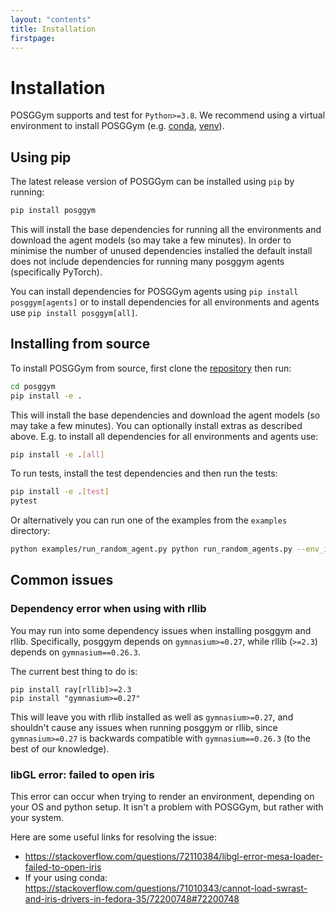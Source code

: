 ```yaml
---
layout: "contents"
title: Installation
firstpage:
---
```


# Installation

POSGGym supports and test for `Python>=3.8`. We recommend using a virtual environment to install POSGGym (e.g. [conda](https://docs.conda.io/projects/conda/en/latest/index.html), [venv](https://docs.python.org/3/library/venv.html)).

## Using pip

The latest release version of POSGGym can be installed using `pip` by running:

```bash
pip install posggym
```

This will install the base dependencies for running all the environments and download the agent models (so may take a few minutes). In order to minimise the number of unused dependencies installed the default install does not include dependencies for running many posggym agents (specifically PyTorch).

You can install dependencies for POSGGym agents using `pip install posggym[agents]` or to install dependencies for all environments and agents use `pip install posggym[all]`.

## Installing from source

To install POSGGym from source, first clone the [repository](https://github.com/RDLLab/posggym) then run:

```bash
cd posggym
pip install -e .
```

This will install the base dependencies and download the agent models (so may take a few minutes). You can optionally install extras as described above. E.g. to install all dependencies for all environments and agents use:

```bash
pip install -e .[all]
```

To run tests, install the test dependencies and then run the tests:

```bash
pip install -e .[test]
pytest
```

Or alternatively you can run one of the examples from the `examples` directory:

```bash
python examples/run_random_agent.py python run_random_agents.py --env_id Driving-v0 --num_episodes 10 --render_mode human
```

## Common issues

### Dependency error when using with rllib

You may run into some dependency issues when installing posggym and rllib. Specifically, posggym depends on ``gymnasium>=0.27``, while rllib (``>=2.3``) depends on ``gymnasium==0.26.3``.

The current best thing to do is:

```
pip install ray[rllib]>=2.3
pip install "gymnasium>=0.27"
```

This will leave you with rllib installed as well as ``gymnasium>=0.27``, and shouldn't cause any issues when running posggym or rllib, since ``gymnasium>=0.27`` is backwards compatible with ``gymnasium==0.26.3`` (to the best of our knowledge).

### libGL error: failed to open iris

This error can occur when trying to render an environment, depending on your OS and python setup. It isn't a problem with POSGGym, but rather with your system.

Here are some useful links for resolving the issue:

- <https://stackoverflow.com/questions/72110384/libgl-error-mesa-loader-failed-to-open-iris>
- If your using conda: <https://stackoverflow.com/questions/71010343/cannot-load-swrast-and-iris-drivers-in-fedora-35/72200748#72200748>
